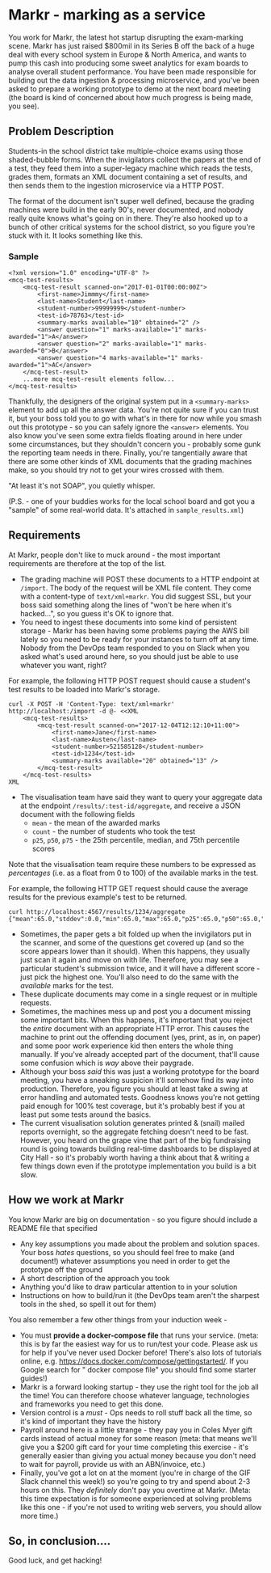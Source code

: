 # Markr - marking as a service

You work for Markr, the latest hot startup disrupting the exam-marking scene. Markr has just raised \$800mil in its Series B off the back of a huge deal with every school system in Europe & North America, and wants to pump this cash into producing some sweet analytics for exam boards to analyse overall student performance. You have been made responsible for building out the data ingestion & processing microservice, and you've been asked to prepare a working prototype to demo at the next board meeting (the board is kind of concerned about how much progress is being made, you see).

## Problem Description


Students-in the school district take multiple-choice exams using those shaded-bubble forms. When the invigilators collect the papers at the end of a test, they feed them into a super-legacy machine which reads the tests, grades them, formats an XML document containing a set of results, and then sends them to the ingestion microservice via a HTTP POST.

The format of the document isn't super well defined, because the grading machines were build in the early 90's, never documented, and nobody really quite knows what's going on in there. They're also hooked up to a bunch of other critical systems for the school district, so you figure you're stuck with it. It looks something like this.


### Sample
```
<?xml version="1.0" encoding="UTF-8" ?>
<mcq-test-results>
    <mcq-test-result scanned-on="2017-01-01T00:00:00Z">
        <first-name>Jimmmy</first-name>
        <last-name>Student</last-name>
        <student-number>99999999</student-number>
        <test-id>78763</test-id>
        <summary-marks available="10" obtained="2" />
        <answer question="1" marks-available="1" marks-awarded="1">A</answer>
        <answer question="2" marks-available="1" marks-awarded="0">B</answer>
        <answer question="4 marks-available="1" marks-awarded="1">AC</answer>
    </mcq-test-result>
    ...more mcq-test-result elements follow...
</mcq-test-results>
```

Thankfully, the designers of the original system put in a `<summary-marks>` element to add up all the answer data. You're not quite sure if you can trust it, but your boss told you to go with what's in there for now while you smash out this prototype - so you can safely ignore the `<answer>` elements. You also know you've seen some extra fields floating around in here under some circumstances, but they shouldn't concern you - probably some gunk the reporting team needs in there. Finally, you're tangentially aware that there are some other kinds of XML documents that the grading machines make, so you should try not to get your wires crossed with them.

"At least it's not SOAP", you quietly whisper.

(P.S. - one of your buddies works for the local school board and got you a "sample" of some real-world data. It's attached in `sample_results.xml`)

## Requirements

At Markr, people don't like to muck around - the most important requirements are therefore at the top of the list.

-   The grading machine will POST these documents to a HTTP endpoint at `/import`. The body of the request will be XML file content. They come with a content-type of `text/xml+markr`. You did suggest SSL, but your boss said something along the lines of "won't be here when it's hacked...", so you guess it's OK to ignore that.
-   You need to ingest these documents into some kind of persistent storage - Markr has been having some problems paying the AWS bill lately so you need to be ready for your instances to turn off at any time. Nobody from the DevOps team responded to you on Slack when you asked what's used around here, so you should just be able to use whatever you want, right?

For example, the following HTTP POST request should cause a student's test results to be loaded into Markr's storage.

```
curl -X POST -H 'Content-Type: text/xml+markr' http://localhost:/import -d @- <<XML
    <mcq-test-results>
        <mcq-test-result scanned-on="2017-12-04T12:12:10+11:00">
            <first-name>Jane</first-name>
            <last-name>Austen</last-name>
            <student-number>521585128</student-number>
            <test-id>1234</test-id>
            <summary-marks available="20" obtained="13" />
        </mcq-test-result>
    </mcq-test-results>
XML
```

-   The visualisation team have said they want to query your aggregate data at the endpoint `/results/:test-id/aggregate`, and receive a JSON document with the following fields
    -   `mean` - the mean of the awarded marks
    -   `count` - the number of students who took the test
    -   `p25`, `p50`, `p75` - the 25th percentile, median, and 75th percentile scores

Note that the visualisation team require these numbers to be expressed as _percentages_ (i.e. as a float from 0 to 100) of the available marks in the test.

For example, the following HTTP GET request should cause the average results for the previous example's test to be returned.

```
curl http://localhost:4567/results/1234/aggregate
{"mean":65.0,"stddev":0.0,"min":65.0,"max":65.0,"p25":65.0,"p50":65.0,"p75":65.0,"count":1}
```

-   Sometimes, the paper gets a bit folded up when the invigilators put in the scanner, and some of the questions get covered up (and so the score appears lower than it should). When this happens, they usually just scan it again and move on with life. Therefore, you may see a particular student's submission twice, and it will have a different score - just pick the highest one. You'll also need to do the same with the _available_ marks for the test.
-   These duplicate documents may come in a single request or in multiple requests.
-   Sometimes, the machines mess up and post you a document missing some important bits. When this happens, it's important that you reject the _entire_ document with an appropriate HTTP error. This causes the machine to print out the offending document (yes, print, as in, on paper) and some poor work experience kid then enters the whole thing manually. If you've already accepted part of the document, that'll cause some confusion which is _way_ above their paygrade.
-   Although your boss _said_ this was just a working prototype for the board meeting, you have a sneaking suspicion it'll somehow find its way into production. Therefore, you figure you should at least take a swing at error handling and automated tests. Goodness knows you're not getting paid enough for 100% test coverage, but it's probably best if you at least put some tests around the basics.
-   The current visualisation solution generates printed & (snail) mailed reports overnight, so the aggregate fetching doesn't need to be fast. However, you heard on the grape vine that part of the big fundraising round is going towards building real-time dashboards to be displayed at City Hall - so it's probably worth having a think about that & writing a few things down even if the prototype implementation you build is a bit slow.

## How we work at Markr

You know Markr are big on documentation - so you figure should include a README file that specified

-   Any key assumptions you made about the problem and solution spaces. Your boss _hates_ questions, so you should feel free to make (and document!) whatever assumptions you need in order to get the prototype off the ground
-   A short description of the approach you took
-   Anything you'd like to draw particular attention to in your solution
-   Instructions on how to build/run it (the DevOps team aren't the sharpest tools in the shed, so spell it out for them)

You also remember a few other things from your induction week -
-   You must **provide a docker-compose file** that runs your service. (meta: this is by far the easiest way for us to run/test your code. Please ask us for help if you've never used Docker before! There's also lots of tutorials online, e.g. https://docs.docker.com/compose/gettingstarted/. If you Google search for "<my favourite framework> docker compose file" you should find some starter guides!)
- Markr is a forward looking startup - they use the right tool for the job all the time! You can therefore choose whatever language, technologies and frameworks you need to get this done.
-   Version control is a _must_ - Ops needs to roll stuff back all the time, so it's kind of important they have the history
-   Payroll around here is a little strange - they pay you in Coles Myer gift cards instead of actual money for some reason (meta: that means we'll give you a \$200 gift card for your time completing this exercise - it's generally easier than giving you actual money because you don't need to wait for payroll, provide us with an ABN/invoice, etc.)
-   Finally, you've got a lot on at the moment (you're in charge of the GIF Slack channel this week!) so you're going to try and spend about 2-3 hours on this. They _definitely_ don't pay you overtime at Markr. (Meta: this time expectation is for someone experienced at solving problems like this one - if you're not used to writing web servers, you should allow more time.)

## So, in conclusion....

Good luck, and get hacking!

